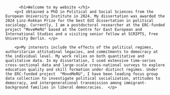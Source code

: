 <!doctype html>
<html>
  <head>
          <meta charset="utf-8">
    <meta http-equiv="X-UA-Compatible" content="chrome=1">
    <title>Diana Rafailova </title>

          
          <h1>Welcome to my website </h1>
        <p>I obtained a PhD in Political and Social Sciences from the European University Institute in 2024. My dissertation was awarded the 2024 Linz-Rokkan Prize for the best EUI dissertation in political sociology. Currently, I am a postdoctoral researcher at the ERC-funded project "MoveMeRU" based at the Centre for East European and International Studies and a visiting senior fellow at SCRIPTS, Free University Berlin. </p>

        <p>My interests include the effects of the political regimes, authoritarian attitudinal legacies, and commitments to democracy at the individual level. My work relies on both quantitative and qualitative data. In my dissertation, I used extensive time-series cross-sectional data and large-scale cross-national surveys to explore education quality and skill formation under distinct regimes. Under the ERC-funded project  "MoveMeRU", I have been leading focus group data collection to investigate political socialization, attitudes to democracy, and intergenerational transmission among immigrant-background families in liberal democracies.  </p>



